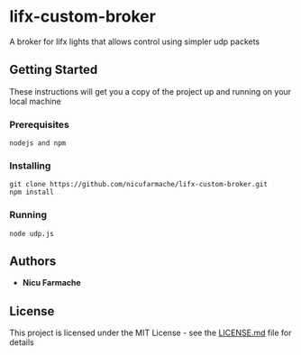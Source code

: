 # lifx-custom-broker

A broker for lifx lights that allows control using simpler udp packets

## Getting Started

These instructions will get you a copy of the project up and running on your local machine 

### Prerequisites

```
nodejs and npm
```

### Installing

```
git clone https://github.com/nicufarmache/lifx-custom-broker.git
npm install
```

### Running

```
node udp.js
```

## Authors

* **Nicu Farmache** 

## License

This project is licensed under the MIT License - see the [LICENSE.md](LICENSE.md) file for details
